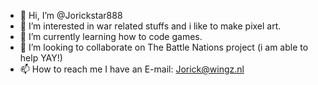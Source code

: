 - 👋 Hi, I’m @Jorickstar888
- 👀 I’m interested in war related stuffs and i like to make pixel art.
- 🌱 I’m currently learning how to code games.
- 💞️ I’m looking to collaborate on The Battle Nations project (i am able to help YAY!)
- 📫 How to reach me I have an E-mail: Jorick@wingz.nl


